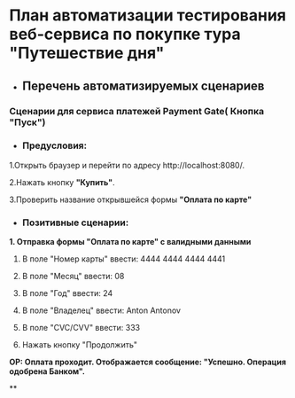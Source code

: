 # План автоматизации тестирования веб-сервиса по покупке тура "Путешествие дня"


  * ## Перечень автоматизируемых сценариев
### Сценарии для сервиса платежей Payment Gate( Кнопка "Пуск")
- ### Предусловия: 
1.Открыть браузер и перейти по адресу http://localhost:8080/.

2.Нажать кнопку **"Купить"**.

3.Проверить название открывшейся формы **"Оплата по карте"**

- ### Позитивные сценарии:
**1. Отправка формы "Оплата по карте" с валидными данными**

1. В поле "Номер карты" ввести: 4444 4444 4444 4441

2. В поле "Месяц" ввести: 08
   
3. В поле "Год" ввести: 24
 
4. В поле "Владелец" ввести: Anton Antonov
  
5. В поле "CVC/CVV" ввести: 333
 
6. Нажать кнопку "Продолжить"

**ОР: Оплата проходит. Отображается сообщение: "Успешно. Операция одобрена Банком".**

**
   
